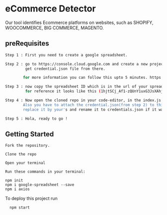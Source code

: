
# eCommerce Detector


Our tool identifies Ecommerce platforms on websites, such as SHOPIFY, WOOCOMMERCE, BIG COMMERCE, MAGENTO.


## preRequisites
```bash
Step 1 : First you need to create a google spreadsheet.

Step 2 : go to https://console.cloud.google.com and create a new project.
         get credential.json file from there.

        for more information you can follow this upto 5 minutes. https://www.youtube.com/watch?v=PFJNJQCU_lo&t=201s

Step 3 : now copy the spreadsheet ID which is in the url of your spreadsheet.
         for reference it looks like this (1hjtSCj_Af1-zQUnY1uxG3JsXAhjygdfgAG4PL1_cPTE6E)

Step 4 : Now open the cloned repo in your code-editor, in the index.js file change the spreadSheetID to your's.
        Also you have to attach the credential.json(from step 2) to this repo, if it is already there then 
        replace it by your's and rename it to credentials.json if it was not.

Step 5 : Hola, ready to go !
```
## Getting Started



    Fork the repository.

    Clone the repo

    Open your terminal

    Run these commands in your terminal:
    
    npm init
    npm i google-spreadsheet --save
    npm i axios


To deploy this project run

```bash
  npm start
```

